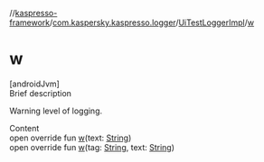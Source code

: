 //[kaspresso-framework](../../index.md)/[com.kaspersky.kaspresso.logger](../index.md)/[UiTestLoggerImpl](index.md)/[w](w.md)



# w  
[androidJvm]  
Brief description  


Warning level of logging.

  
Content  
open override fun [w](w.md)(text: [String](https://kotlinlang.org/api/latest/jvm/stdlib/kotlin/-string/index.html))  
open override fun [w](w.md)(tag: [String](https://kotlinlang.org/api/latest/jvm/stdlib/kotlin/-string/index.html), text: [String](https://kotlinlang.org/api/latest/jvm/stdlib/kotlin/-string/index.html))  



